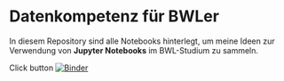 # Datenkompetenz für BWLer

In diesem Repository sind alle Notebooks hinterlegt, um meine Ideen zur Verwendung von **Jupyter Notebooks** im BWL-Studium zu sammeln.

Click button
[![Binder](https://mybinder.org/badge.svg)](https://mybinder.org/v2/gh/requirements/master)
